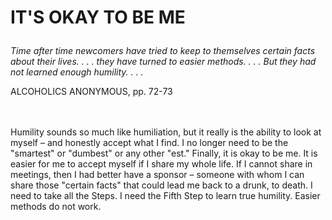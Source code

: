 # <p class='center'>IT'S OKAY TO BE ME</p>

<em>Time after time newcomers have tried to keep to themselves certain facts about their lives. . . . they have turned to easier methods. . . . But they had not learned enough humility. . . .</em>
<p class='right'>ALCOHOLICS ANONYMOUS, pp. 72-73</p>

<br><br>
Humility sounds so much like humiliation, but it really is the ability to look at myself – and honestly accept what I find. I no longer need to be the "smartest" or "dumbest" or any other "est." Finally, it is okay to be me. It is easier for me to accept myself if I share my whole life. If I cannot share in meetings, then I had better have a sponsor – someone with whom I can share those "certain facts" that could lead me back to a drunk, to death. I need to take all the Steps. I need the Fifth Step to learn true humility. Easier methods do not work.